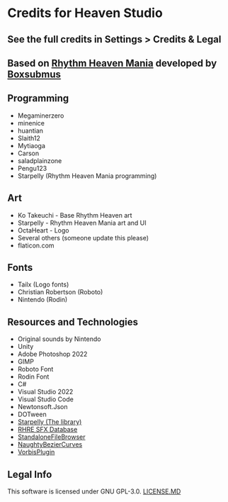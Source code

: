 # Credits for Heaven Studio
## See the full credits in Settings > Credits & Legal

## Based on [Rhythm Heaven Mania](https://github.com/RhythmHeavenDevelopment/RhythmHeavenMania) developed by [Boxsubmus](https://boxsubmus.com)

## Programming
* Megaminerzero
* minenice
* huantian
* Slaith12
* Mytiaoga
* Carson
* saladplainzone
* Pengu123
* Starpelly (Rhythm Heaven Mania programming)

## Art
* Ko Takeuchi - Base Rhythm Heaven art
* Starpelly - Rhythm Heaven Mania art and UI
* OctaHeart - Logo
* Several others (someone update this please)
* flaticon.com

## Fonts
* Tailx (Logo fonts)
* Christian Robertson (Roboto)
* Nintendo (Rodin)

## Resources and Technologies
* Original sounds by Nintendo
* Unity
* Adobe Photoshop 2022
* GIMP
* Roboto Font
* Rodin Font
* C#
* Visual Studio 2022
* Visual Studio Code
* Newtonsoft.Json
* DOTween
* [Starpelly (The library)](https://github.com/Starpelly/Starpelly)
* [RHRE SFX Database](https://github.com/chrislo27/RHRE-database)
* [StandaloneFileBrowser](https://github.com/gkngkc/UnityStandaloneFileBrowser)
* [NaughtyBezierCurves](https://github.com/dbrizov/NaughtyBezierCurves)
* [VorbisPlugin](https://github.com/khindemit/unity-wrapper-vorbis)

## Legal Info
This software is licensed under GNU GPL-3.0. [LICENSE.MD](https://github.com/RHeavenStudio/HeavenStudio/blob/master/LICENSE.md)

